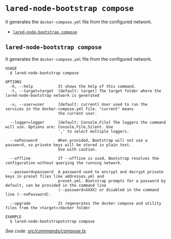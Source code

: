 `lared-node-bootstrap compose`
==============================

It generates the `docker-compose.yml` file from the configured network.

* [`lared-node-bootstrap compose`](#lared-node-bootstrap-compose)

## `lared-node-bootstrap compose`

It generates the `docker-compose.yml` file from the configured network.

```
USAGE
  $ lared-node-bootstrap compose

OPTIONS
  -h, --help           It shows the help of this command.
  -t, --target=target  [default: target] The target folder where the lared-node-bootstrap network is generated

  -u, --user=user      [default: current] User used to run the services in the docker-compose.yml file. "current" means
                       the current user.

  --logger=logger      [default: Console,File] The loggers the command will use. Options are: Console,File,Silent. Use
                       ',' to select multiple loggers.

  --noPassword         When provided, Bootstrap will not use a password, so private keys will be stored in plain text.
                       Use with caution.

  --offline            If --offline is used, Bootstrap resolves the configuration without querying the running network.

  --password=password  A password used to encrypt and decrypt private keys in preset files like addresses.yml and
                       preset.yml. Bootstrap prompts for a password by default, can be provided in the command line
                       (--password=XXXX) or disabled in the command line (--noPassword).

  --upgrade            It regenerates the docker compose and utility files from the <target>/docker folder

EXAMPLE
  $ lared-node-bootstrapotstrap compose
```

_See code: [src/commands/compose.ts](https://github.com/lared-association/lared-node-bootstrap/blob/v1.1.5/src/commands/compose.ts)_

